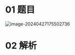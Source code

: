 # 01 题目

![image-20240427175502736](https://cvp.oss-cn-shanghai.aliyuncs.com/picgo/202404271755797.png)



# 02 解析

